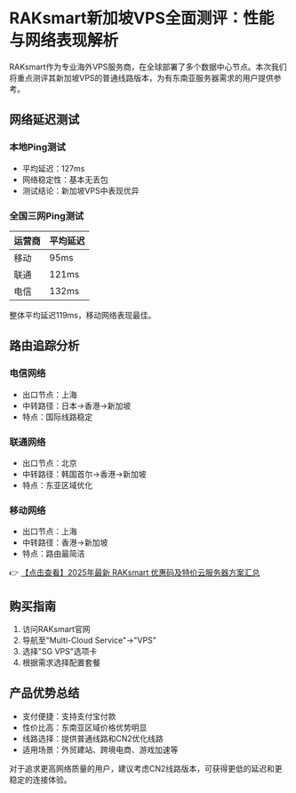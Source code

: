 # RAKsmart新加坡VPS全面测评：性能与网络表现解析

RAKsmart作为专业海外VPS服务商，在全球部署了多个数据中心节点。本次我们将重点测评其新加坡VPS的普通线路版本，为有东南亚服务器需求的用户提供参考。

## 网络延迟测试

### 本地Ping测试
- 平均延迟：127ms
- 网络稳定性：基本无丢包
- 测试结论：新加坡VPS中表现优异

### 全国三网Ping测试
| 运营商 | 平均延迟 |
|--------|----------|
| 移动   | 95ms     |
| 联通   | 121ms    |
| 电信   | 132ms    |

整体平均延迟119ms，移动网络表现最佳。

## 路由追踪分析

### 电信网络
- 出口节点：上海
- 中转路径：日本→香港→新加坡
- 特点：国际线路稳定

### 联通网络
- 出口节点：北京
- 中转路径：韩国首尔→香港→新加坡
- 特点：东亚区域优化

### 移动网络
- 出口节点：上海
- 中转路径：香港→新加坡
- 特点：路由最简洁

👉 [【点击查看】2025年最新 RAKsmart 优惠码及特价云服务器方案汇总](https://bit.ly/raksmart)

## 购买指南

1. 访问RAKsmart官网
2. 导航至"Multi-Cloud Service"→"VPS"
3. 选择"SG VPS"选项卡
4. 根据需求选择配置套餐

## 产品优势总结
- 支付便捷：支持支付宝付款
- 性价比高：东南亚区域价格优势明显
- 线路选择：提供普通线路和CN2优化线路
- 适用场景：外贸建站、跨境电商、游戏加速等

对于追求更高网络质量的用户，建议考虑CN2线路版本，可获得更低的延迟和更稳定的连接体验。
